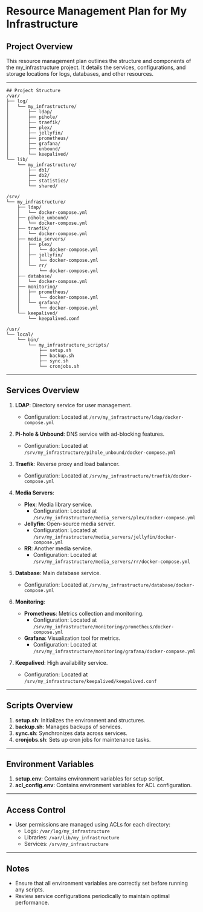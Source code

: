 # Resource Management Plan for My Infrastructure

## Project Overview
This resource management plan outlines the structure and components of the my_infrastructure project. It details the services, configurations, and storage locations for logs, databases, and other resources.

---

```
## Project Structure
/var/
├── log/
│   └── my_infrastructure/
│       ├── ldap/
│       ├── pihole/
│       ├── traefik/
│       ├── plex/
│       ├── jellyfin/
│       ├── prometheus/
│       ├── grafana/
│       ├── unbound/
│       └── keepalived/
└── lib/
    └── my_infrastructure/
        ├── db1/
        ├── db2/
        ├── statistics/
        └── shared/
    
/srv/
└── my_infrastructure/
    ├── ldap/
    │   └── docker-compose.yml
    ├── pihole_unbound/
    │   └── docker-compose.yml
    ├── traefik/
    │   └── docker-compose.yml
    ├── media_servers/
    │   ├── plex/
    │   │   └── docker-compose.yml
    │   ├── jellyfin/
    │   │   └── docker-compose.yml
    │   └── rr/
    │       └── docker-compose.yml
    ├── database/
    │   └── docker-compose.yml
    ├── monitoring/
    │   ├── prometheus/
    │   │   └── docker-compose.yml
    │   └── grafana/
    │       └── docker-compose.yml
    └── keepalived/
        └── keepalived.conf

/usr/
└── local/
    └── bin/
        └── my_infrastructure_scripts/
            ├── setup.sh
            ├── backup.sh
            ├── sync.sh
            └── cronjobs.sh
```
---

## Services Overview
1. **LDAP**: Directory service for user management.
   - Configuration: Located at `/srv/my_infrastructure/ldap/docker-compose.yml`

2. **Pi-hole & Unbound**: DNS service with ad-blocking features.
   - Configuration: Located at `/srv/my_infrastructure/pihole_unbound/docker-compose.yml`

3. **Traefik**: Reverse proxy and load balancer.
   - Configuration: Located at `/srv/my_infrastructure/traefik/docker-compose.yml`

4. **Media Servers**:
   - **Plex**: Media library service.
     - Configuration: Located at `/srv/my_infrastructure/media_servers/plex/docker-compose.yml`
   - **Jellyfin**: Open-source media server.
     - Configuration: Located at `/srv/my_infrastructure/media_servers/jellyfin/docker-compose.yml`
   - **RR**: Another media service.
     - Configuration: Located at `/srv/my_infrastructure/media_servers/rr/docker-compose.yml`

5. **Database**: Main database service.
   - Configuration: Located at `/srv/my_infrastructure/database/docker-compose.yml`

6. **Monitoring**:
   - **Prometheus**: Metrics collection and monitoring.
     - Configuration: Located at `/srv/my_infrastructure/monitoring/prometheus/docker-compose.yml`
   - **Grafana**: Visualization tool for metrics.
     - Configuration: Located at `/srv/my_infrastructure/monitoring/grafana/docker-compose.yml`

7. **Keepalived**: High availability service.
   - Configuration: Located at `/srv/my_infrastructure/keepalived/keepalived.conf`

---

## Scripts Overview
1. **setup.sh**: Initializes the environment and structures.
2. **backup.sh**: Manages backups of services.
3. **sync.sh**: Synchronizes data across services.
4. **cronjobs.sh**: Sets up cron jobs for maintenance tasks.

---

## Environment Variables
1. **setup.env**: Contains environment variables for setup script.
2. **acl_config.env**: Contains environment variables for ACL configuration.

---

## Access Control
- User permissions are managed using ACLs for each directory:
  - Logs: `/var/log/my_infrastructure`
  - Libraries: `/var/lib/my_infrastructure`
  - Services: `/srv/my_infrastructure`

---

## Notes
- Ensure that all environment variables are correctly set before running any scripts.
- Review service configurations periodically to maintain optimal performance.


